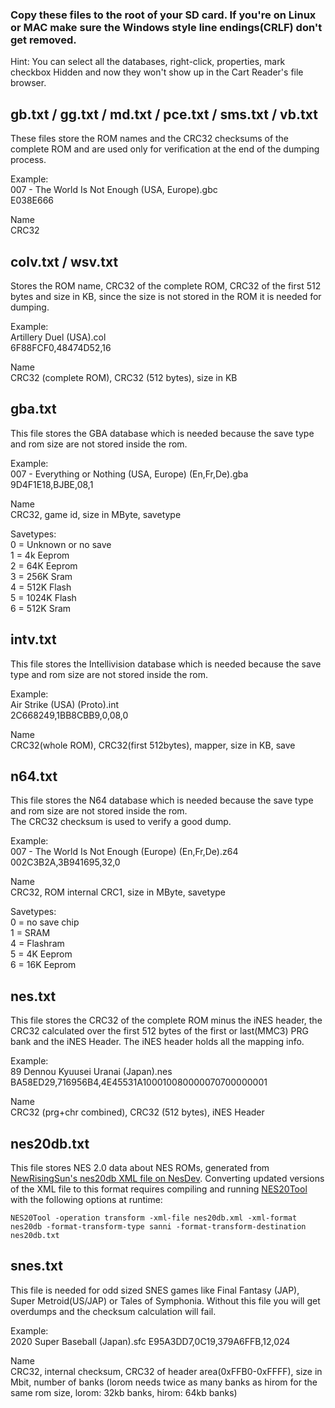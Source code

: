 ### Copy these files to the root of your SD card. If you're on Linux or MAC make sure the Windows style line endings(CRLF) don't get removed.      
Hint: You can select all the databases, right-click, properties, mark checkbox Hidden and now they won't show up in the Cart Reader's file browser.    

## gb.txt / gg.txt / md.txt / pce.txt / sms.txt / vb.txt    
These files store the ROM names and the CRC32 checksums of the complete ROM and are used only for verification at the end of the dumping process.    

Example:    
007 - The World Is Not Enough (USA, Europe).gbc    
E038E666    

Name    
CRC32   

## colv.txt / wsv.txt      
Stores the ROM name, CRC32 of the complete ROM, CRC32 of the first 512 bytes and size in KB, since the size is not stored in the ROM it is needed for dumping.    

Example:    
Artillery Duel (USA).col    
6F88FCF0,48474D52,16     

Name    
CRC32 (complete ROM), CRC32 (512 bytes), size in KB   

## gba.txt     
This file stores the GBA database which is needed because the save type and rom size are not stored inside the rom.     

Example:     
007 - Everything or Nothing (USA, Europe) (En,Fr,De).gba      
9D4F1E18,BJBE,08,1     

Name      
CRC32, game id, size in MByte, savetype      

Savetypes:    
0 = Unknown or no save   
1 = 4k Eeprom   
2 = 64K Eeprom   
3 = 256K Sram   
4 = 512K Flash   
5 = 1024K Flash   
6 = 512K Sram   

## intv.txt     
This file stores the Intellivision database which is needed because the save type and rom size are not stored inside the rom.     

Example:     
Air Strike (USA) (Proto).int    
2C668249,1BB8CBB9,0,08,0   

Name      
CRC32(whole ROM), CRC32(first 512bytes), mapper, size in KB, save   

## n64.txt  
This file stores the N64 database which is needed because the save type and rom size are not stored inside the rom.     
The CRC32 checksum is used to verify a good dump.     

Example:    
007 - The World Is Not Enough (Europe) (En,Fr,De).z64     
002C3B2A,3B941695,32,0     

Name    
CRC32, ROM internal CRC1, size in MByte, savetype    

Savetypes:  
0 = no save chip  
1 = SRAM  
4 = Flashram  
5 = 4K Eeprom  
6 = 16K Eeprom  

## nes.txt  
This file stores the CRC32 of the complete ROM minus the iNES header, the CRC32 calculated over the first 512 bytes of the first or last(MMC3) PRG bank and the iNES Header. The iNES header holds all the mapping info.      

Example:   
89 Dennou Kyuusei Uranai (Japan).nes    
BA58ED29,716956B4,4E45531A100010080000070700000001    

Name    
CRC32 (prg+chr combined), CRC32 (512 bytes), iNES Header   

## nes20db.txt  
This file stores NES 2.0 data about NES ROMs, generated from [NewRisingSun's nes20db XML file on NesDev](https://forums.nesdev.org/viewtopic.php?t=19940).  Converting updated versions of the XML file to this format requires compiling and running [NES20Tool](https://github.com/Kreeblah/NES20Tool) with the following options at runtime:

    NES20Tool -operation transform -xml-file nes20db.xml -xml-format nes20db -format-transform-type sanni -format-transform-destination nes20db.txt

## snes.txt    
This file is needed for odd sized SNES games like Final Fantasy (JAP), Super Metroid(US/JAP) or Tales of Symphonia. Without this file you will get overdumps and the checksum calculation will fail.    

Example:   
2020 Super Baseball (Japan).sfc
E95A3DD7,0C19,379A6FFB,12,024     

Name     
CRC32, internal checksum, CRC32 of header area(0xFFB0-0xFFFF), size in Mbit, number of banks (lorom needs twice as many banks as hirom for the same rom size, lorom: 32kb banks, hirom: 64kb banks)
